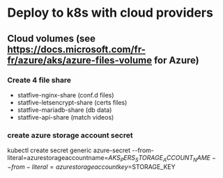 # Deploy to k8s with cloud providers
## Cloud volumes (see https://docs.microsoft.com/fr-fr/azure/aks/azure-files-volume for Azure)
### Create 4 file share
* statfive-nginx-share (conf.d files)
* statfive-letsencrypt-share (certs files)
* statfive-mariadb-share (db data)
* statfive-api-share (match videos)

### create azure storage account secret
kubectl create secret generic azure-secret --from-literal=azurestorageaccountname=$AKS_PERS_STORAGE_ACCOUNT_NAME --from-literal=azurestorageaccountkey=$STORAGE_KEY

